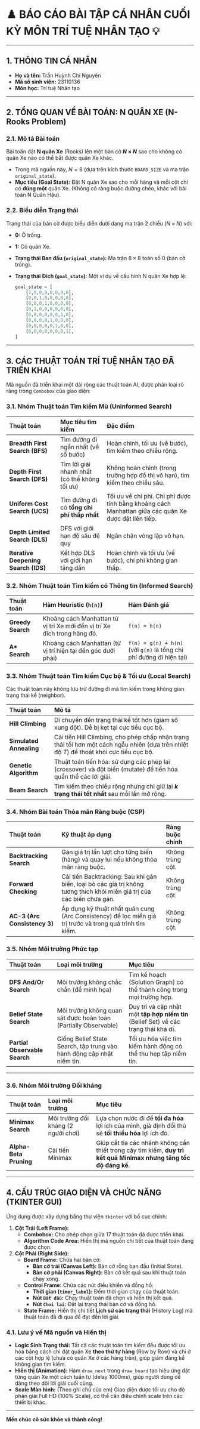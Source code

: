 # ♟️ BÁO CÁO BÀI TẬP CÁ NHÂN CUỐI KỲ MÔN TRÍ TUỆ NHÂN TẠO 💡

---

## 1. THÔNG TIN CÁ NHÂN

* **Họ và tên:** Trần Huỳnh Chí Nguyên
* **Mã số sinh viên:** 23110136
* **Môn học:** Trí tuệ Nhân tạo

---

## 2. TỔNG QUAN VỀ BÀI TOÁN: N QUÂN XE (N-Rooks Problem)

### 2.1. Mô tả Bài toán

Bài toán đặt **N quân Xe** (Rooks) lên một bàn cờ **$N \times N$** sao cho không có quân Xe nào có thể bắt được quân Xe khác.

* Trong mã nguồn này, $N=8$ (dựa trên kích thước `BOARD_SIZE` và ma trận `original_state`).
* **Mục tiêu (Goal State):** Đặt N quân Xe sao cho mỗi hàng và mỗi cột chỉ có **đúng một** quân Xe. (Không có ràng buộc đường chéo, khác với bài toán N Quân Hậu).

### 2.2. Biểu diễn Trạng thái

Trạng thái của bàn cờ được biểu diễn dưới dạng ma trận 2 chiều ($N \times N$) với:

* **0:** Ô trống.
* **1:** Có quân Xe.

* **Trạng thái Ban đầu (`original_state`):** Ma trận $8 \times 8$ toàn số 0 (bàn cờ trống).
* **Trạng thái Đích (`goal_state`):** Một ví dụ về cấu hình N quân Xe hợp lệ:
    ```python
    goal_state = [
        [1,0,0,0,0,0,0,0],
        [0,0,1,0,0,0,0,0],
        [0,0,0,1,0,0,0,0],
        [0,1,0,0,0,0,0,0],
        [0,0,0,0,0,0,1,0],
        [0,0,0,0,1,0,0,0],
        [0,0,0,0,0,1,0,0],
        [0,0,0,0,0,0,0,1],
    ]
    ```

---

## 3. CÁC THUẬT TOÁN TRÍ TUỆ NHÂN TẠO ĐÃ TRIỂN KHAI

Mã nguồn đã triển khai một dải rộng các thuật toán AI, được phân loại rõ ràng trong `Combobox` của giao diện:

### 3.1. Nhóm Thuật toán Tìm kiếm Mù (Uninformed Search)

| Thuật toán | Mục tiêu tìm kiếm | Đặc điểm |
| :--- | :--- | :--- |
| **Breadth First Search (BFS)** | Tìm đường đi ngắn nhất (về số bước) | Hoàn chỉnh, tối ưu (về bước), tìm kiếm theo chiều rộng. |
| **Depth First Search (DFS)** | Tìm lời giải nhanh nhất (có thể không tối ưu) | Không hoàn chỉnh (trong trường hợp đồ thị vô hạn), tìm kiếm theo chiều sâu. |
| **Uniform Cost Search (UCS)** | Tìm đường đi có **tổng chi phí thấp nhất** | Tối ưu về chi phí. Chi phí được tính bằng khoảng cách Manhattan giữa các quân Xe được đặt liên tiếp. |
| **Depth Limited Search (DLS)** | DFS với giới hạn độ sâu đệ quy | Ngăn chặn vòng lặp vô hạn. |
| **Iterative Deepening Search (IDS)** | Kết hợp DLS với giới hạn tăng dần | Hoàn chỉnh và tối ưu (về bước), chi phí không gian thấp. |

### 3.2. Nhóm Thuật toán Tìm kiếm có Thông tin (Informed Search)

| Thuật toán | Hàm Heuristic (`h(n)`) | Hàm Đánh giá |
| :--- | :--- | :--- |
| **Greedy Search** | Khoảng cách Manhattan từ vị trí Xe mới đến vị trí Xe đích trong hàng đó. | `f(n) = h(n)` |
| **A\* Search** | Khoảng cách Manhattan (từ vị trí hiện tại đến góc dưới phải) | `f(n) = g(n) + h(n)` (với `g(n)` là tổng chi phí đường đi hiện tại) |

### 3.3. Nhóm Thuật toán Tìm kiếm Cục bộ & Tối ưu (Local Search)

Các thuật toán này không lưu trữ đường đi mà tìm kiếm trong không gian trạng thái kề (neighbor).

| Thuật toán | Mô tả |
| :--- | :--- |
| **Hill Climbing** | Di chuyển đến trạng thái kề tốt hơn (giảm số xung đột). Dễ bị kẹt tại cực tiểu cục bộ. |
| **Simulated Annealing** | Cải tiến Hill Climbing, cho phép chấp nhận trạng thái tồi hơn một cách ngẫu nhiên (dựa trên nhiệt độ $T$) để thoát khỏi cực tiểu cục bộ. |
| **Genetic Algorithm** | Thuật toán tiến hóa: sử dụng các phép lai (crossover) và đột biến (mutate) để tiến hóa quần thể các lời giải. |
| **Beam Search** | Tìm kiếm theo chiều rộng nhưng chỉ giữ lại **$k$ trạng thái tốt nhất** sau mỗi lần mở rộng. |

### 3.4. Nhóm Bài toán Thỏa mãn Ràng buộc (CSP)

| Thuật toán | Kỹ thuật áp dụng | Ràng buộc chính |
| :--- | :--- | :--- |
| **Backtracking Search** | Gán giá trị lần lượt cho từng biến (hàng) và quay lui nếu không thỏa mãn ràng buộc. | Không trùng cột. |
| **Forward Checking** | Cải tiến Backtracking: Sau khi gán biến, loại bỏ các giá trị không tương thích khỏi miền giá trị của các biến chưa gán. | Không trùng cột. |
| **AC-3 (Arc Consistency 3)** | Áp dụng kỹ thuật nhất quán cung (Arc Consistency) để lọc miền giá trị trước và trong quá trình tìm kiếm. | Không trùng cột. |

### 3.5. Nhóm Môi trường Phức tạp

| Thuật toán | Loại môi trường | Mục tiêu |
| :--- | :--- | :--- |
| **DFS And/Or Search** | Môi trường không chắc chắn (để minh họa) | Tìm kế hoạch (Solution Graph) có thể thành công trong mọi trường hợp. |
| **Belief State Search** | Môi trường không quan sát được hoàn toàn (Partially Observable) | Duy trì và cập nhật một **tập hợp niềm tin** (Belief Set) về các trạng thái khả dĩ. |
| **Partial Observable Search** | Giống Belief State Search, tập trung vào hành động cập nhật niềm tin. | Tối ưu hóa việc tìm kiếm hành động có thể thu hẹp tập niềm tin. |

---
### 3.6. Nhóm Môi trường Đối kháng

| Thuật toán | Loại môi trường | Mục tiêu |
| :--- | :--- | :--- |
| **Minimax Search** | Môi trường đối kháng (2 người chơi) | Lựa chọn nước đi để **tối đa hóa** lợi ích của mình, giả định đối thủ sẽ **tối thiểu hóa** lợi ích đó. |
| **Alpha-Beta Pruning** | Cải tiến Minimax | Giúp cắt tỉa các nhánh không cần thiết trong cây tìm kiếm, **duy trì kết quả Minimax nhưng tăng tốc độ đáng kể**. |

---
## 4. CẤU TRÚC GIAO DIỆN VÀ CHỨC NĂNG (TKINTER GUI)

Ứng dụng được xây dựng bằng thư viện `tkinter` với bố cục chính:

1.  **Cột Trái (Left Frame):**
    * **Combobox:** Cho phép chọn giữa 17 thuật toán đã được triển khai.
    * **Algorithm Code Area:** Hiển thị mã nguồn chi tiết của thuật toán đang được chọn.
2.  **Cột Phải (Right Side):**
    * **Board Frame:** Chứa hai bàn cờ:
        * **Bàn cờ trái (Canvas Left):** Bàn cờ rỗng ban đầu (Initial State).
        * **Bàn cờ phải (Canvas Right):** Bàn cờ kết quả sau khi thuật toán chạy xong.
    * **Control Frame:** Chứa các nút điều khiển và đồng hồ:
        * **Thời gian (`timer_label`):** Đếm thời gian chạy của thuật toán.
        * **Nút `Bắt đầu`:** Chạy thuật toán đã chọn và hiển thị kết quả.
        * **Nút `Chơi lại`:** Đặt lại trạng thái bàn cờ và đồng hồ.
    * **State Frame:** Hiển thị chi tiết **Lịch sử các trạng thái** (History Log) mà thuật toán đã đi qua để đạt đến lời giải.

### 4.1. Lưu ý về Mã nguồn và Hiển thị

* **Logic Sinh Trạng thái:** Tất cả các thuật toán tìm kiếm đều được tối ưu hóa bằng cách chỉ đặt quân Xe **theo thứ tự hàng** (Row by Row) và chỉ ở các cột hợp lệ (chưa có quân Xe ở các hàng trên), giúp giảm đáng kể không gian tìm kiếm.
* **Hiển thị (Animation):** Hàm `draw_next` trong `draw_board` tạo hiệu ứng đặt từng quân Xe một cách tuần tự (delay 1000ms), giúp người dùng dễ dàng theo dõi lời giải cuối cùng.
* **Scale Màn hình:** (Theo ghi chú của em) Giao diện được tối ưu cho độ phân giải Full HD (100% Scale), có thể cần điều chỉnh scale trên các thiết bị khác.

---

**Mến chúc cô sức khỏe và thành công!**
